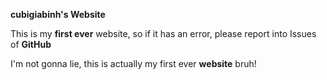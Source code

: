**cubigiabinh's Website**

This is my **first ever** website, so if it has an error, please report into Issues of **GitHub**

I'm not gonna lie, this is actually my first ever **website** bruh!